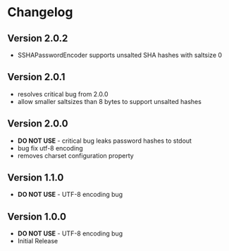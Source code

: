 # Changelog

## Version 2.0.2
- SSHAPasswordEncoder supports unsalted SHA hashes with saltsize 0

## Version 2.0.1
- resolves critical bug from 2.0.0
- allow smaller saltsizes than 8 bytes to support unsalted hashes

## Version 2.0.0
- __DO NOT USE__ - critical bug leaks password hashes to stdout
- bug fix utf-8 encoding
- removes charset configuration property

## Version 1.1.0
- __DO NOT USE__ - UTF-8 encoding bug

## Version 1.0.0
- __DO NOT USE__ - UTF-8 encoding bug
- Initial Release
